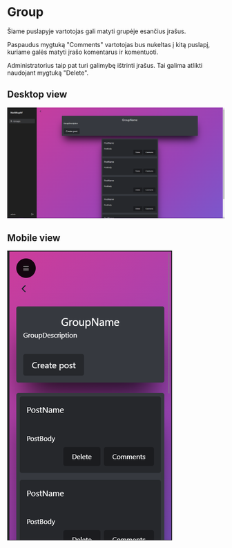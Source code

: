 # Group

Šiame puslapyje vartotojas gali matyti grupėje esančius įrašus.

Paspaudus mygtuką "Comments" vartotojas bus nukeltas į kitą puslapį, kuriame galės matyti įrašo komentarus ir komentuoti.

Administratorius taip pat turi galimybę ištrinti įrašus. Tai galima atlikti naudojant mygtuką "Delete".

## Desktop view

![Group page desktop](../images/group.png)

## Mobile view

![Group page mobile](../images/group_mobile.png)
